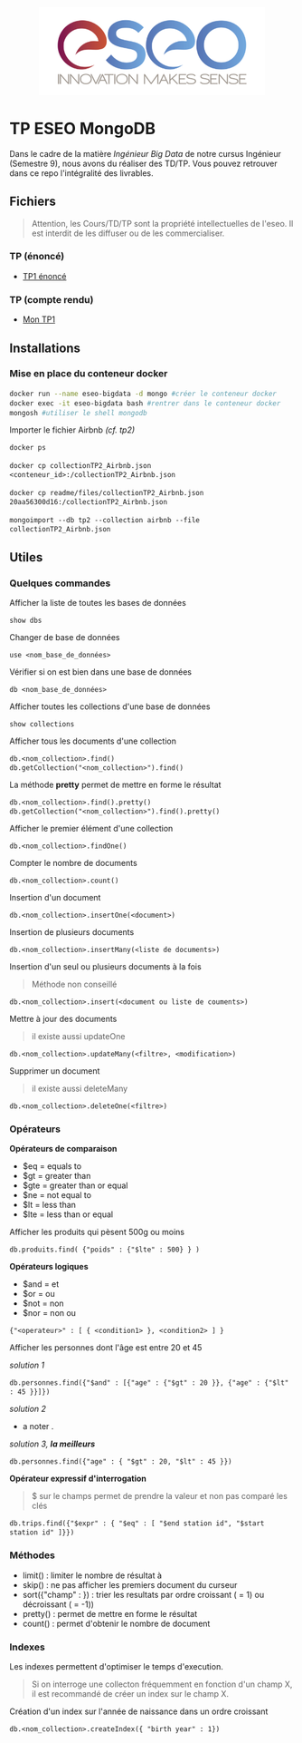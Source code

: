 <p align="center"><img src="readme/images/eseo_logo.png" width="400"></p>

# TP ESEO MongoDB

Dans le cadre de la matière *Ingénieur Big Data* de notre cursus Ingénieur (Semestre 9), nous avons du réaliser des TD/TP.
Vous pouvez retrouver dans ce repo l'intégralité des livrables.

## Fichiers 
> Attention, les Cours/TD/TP sont la propriété intellectuelles de l'eseo. Il est interdit de les diffuser ou de les commercialiser.

### TP (énoncé)
- [TP1 énoncé](readme/files/TRIMANE-TP1.pdf)

### TP (compte rendu)
- [Mon TP1](tp1/tp1.md)

## Installations

### Mise en place du conteneur docker
```sh
docker run --name eseo-bigdata -d mongo #créer le conteneur docker
docker exec -it eseo-bigdata bash #rentrer dans le conteneur docker
mongosh #utiliser le shell mongodb
```

Importer le fichier Airbnb *(cf. tp2)*
```
docker ps

docker cp collectionTP2_Airbnb.json <conteneur_id>:/collectionTP2_Airbnb.json

docker cp readme/files/collectionTP2_Airbnb.json 20aa56300d16:/collectionTP2_Airbnb.json

mongoimport --db tp2 --collection airbnb --file collectionTP2_Airbnb.json
```

## Utiles

### Quelques commandes

Afficher la liste de toutes les bases de données
```
show dbs
```

Changer de base de données
```
use <nom_base_de_données>
```

Vérifier si on est bien dans une base de données
```
db <nom_base_de_données>
```

Afficher toutes les collections d'une base de données
```
show collections
```

Afficher tous les documents d'une collection
```
db.<nom_collection>.find()
db.getCollection("<nom_collection>").find()
```

La méthode **pretty** permet de mettre en forme le résultat
```
db.<nom_collection>.find().pretty()
db.getCollection("<nom_collection>").find().pretty()
```

Afficher le premier élément d'une collection
```
db.<nom_collection>.findOne()
```

Compter le nombre de documents
```
db.<nom_collection>.count()
```

Insertion d'un document
```
db.<nom_collection>.insertOne(<document>)
```

Insertion de plusieurs documents
```
db.<nom_collection>.insertMany(<liste de documents>)
```

Insertion d'un seul ou plusieurs documents à la fois
> Méthode non conseillé 
```
db.<nom_collection>.insert(<document ou liste de couments>)
```

Mettre à jour des documents
> il existe aussi updateOne
```
db.<nom_collection>.updateMany(<filtre>, <modification>)
```

Supprimer un document
> il existe aussi deleteMany
```
db.<nom_collection>.deleteOne(<filtre>)
```

### Opérateurs

**Opérateurs de comparaison**
- $eq = equals to
- $gt = greater than
- $gte = greater than or equal
- $ne = not equal to
- $lt = less than
- $lte = less than or equal

Afficher les produits qui pèsent 500g ou moins
```
db.produits.find( {"poids" : {"$lte" : 500} } )
```

**Opérateurs logiques**

- $and = et
- $or = ou
- $not = non
- $nor = non ou
```
{"<operateur>" : [ { <condition1> }, <condition2> ] } 
```

Afficher les personnes dont l'âge est entre 20 et 45

*solution 1*
```
db.personnes.find({"$and" : [{"age" : {"$gt" : 20 }}, {"age" : {"$lt" : 45 }}]})
```

*solution 2*
- a noter .

*solution 3, **la meilleurs***
```
db.personnes.find({"age" : { "$gt" : 20, "$lt" : 45 }})
```

**Opérateur expressif d'interrogation**
> $ sur le champs permet de prendre la valeur et non pas comparé les clés
```
db.trips.find({"$expr" : { "$eq" : [ "$end station id", "$start station id" ]}})
```

### Méthodes

- limit(<n>) : limiter le nombre de résultat à <n>
- skip(<n>) : ne pas afficher les <n> premiers document du curseur
- sort({"champ" : <n>}) : trier les resultats par ordre croissant (<n> = 1) ou décroissant (<n> = -1))
- pretty() : permet de mettre en forme le résultat
- count() : permet d'obtenir le nombre de document

### Indexes

Les indexes permettent d'optimiser le temps d'execution.

> Si on interroge une collecton fréquemment en fonction d'un champ X, il est recommandé de créer un index sur le champ X.

Création d'un index sur l'année de naissance dans un ordre croissant
```
db.<nom_collection>.createIndex({ "birth year" : 1})
```
